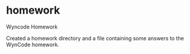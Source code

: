 # homework
Wyncode Homework

Created a homework directory and a file containing some answers to the WynCode homework.
